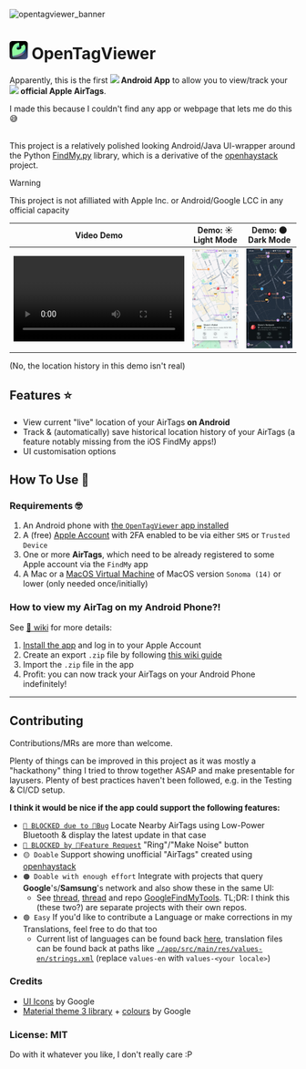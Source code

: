 ![opentagviewer_banner](https://github.com/user-attachments/assets/f26dfbc3-92d7-4af0-950f-e9446c7fb6b9)

<h1>
   <img src="./opentagviewer_icon_xs.png"/> OpenTagViewer
</h1>

Apparently, this is the first **<img src="https://github.com/user-attachments/assets/aa0531f6-6a5e-4c9f-b3c4-dfc3899c8a49" width="20"/> Android App** to allow you to view/track your **<img src="https://github.com/user-attachments/assets/fa3b912f-d204-4252-9449-465eb62f128c" height="20"/> official Apple AirTags**.

I made this because I couldn't find any app or webpage that lets me do this 😅
<br>
<br>

This project is a relatively polished looking Android/Java UI-wrapper around the Python [FindMy.py](https://github.com/malmeloo/FindMy.py) library, which is a derivative of the [openhaystack](https://github.com/seemoo-lab/openhaystack) project.


> [!WARNING]  
> This project is not afilliated with Apple Inc. or Android/Google LCC in any official capacity


|Video Demo|Demo: ☀️ Light Mode|Demo: 🌑 Dark Mode|
|----|----|----|
| <video src="https://github.com/user-attachments/assets/d3857480-4ef0-48a9-ab63-8d8c15fd5314"> |![Demo of the app while using Light Mode](./light_mode_preview.jpg)|![Demo of the app while using Dark Mode](./dark_mode_preview.jpg)|


(No, the location history in this demo isn't real)

## Features ⭐

- View current "live" location of your AirTags **on Android**
- Track & (automatically) save historical location history of your AirTags (a feature notably missing from the iOS FindMy apps!)
- UI customisation options


## How To Use 📖

### Requirements 🤓

1. An Android phone with [the `OpenTagViewer` app installed](https://github.com/parawanderer/OpenTagViewer/wiki/How-To:-Install-App)
2. A (free) [Apple Account](https://account.apple.com/) with 2FA enabled to be via either `SMS` or `Trusted Device`
3. One or more **AirTags**, which need to be already registered to some Apple account via the `FindMy` app
4. A Mac or a [MacOS Virtual Machine](https://github.com/parawanderer/OpenTagViewer/wiki/How-To:-Export-AirTags-From-Mac#prerequisites) of MacOS version `Sonoma (14)` or lower (only needed once/initially)


### How to view my AirTag on my Android Phone?!

See [📖 wiki](https://github.com/parawanderer/OpenTagViewer/wiki) for more details:

1. [Install the app](https://github.com/parawanderer/OpenTagViewer/wiki/How-To:-Install-App) and log in to your Apple Account
2. Create an export `.zip` file by following [this wiki guide](https://github.com/parawanderer/OpenTagViewer/wiki/How-To:-Export-AirTags-From-Mac#opentagviewer-macos-export-app--recommended)
3. Import the `.zip` file in the app
4. Profit: you can now track your AirTags on your Android Phone indefinitely!

-------------

## Contributing

Contributions/MRs are more than welcome.

Plenty of things can be improved in this project as it was mostly a "hackathony" thing I tried to throw together ASAP and make presentable for layusers.
Plenty of best practices haven't been followed, e.g. in the Testing & CI/CD setup.

**I think it would be nice if the app could support the following features:**

- [`🔴 BLOCKED due to 🐛Bug`](https://github.com/malmeloo/FindMy.py/issues/118) Locate Nearby AirTags using Low-Power Bluetooth & display the latest update in that case
- [`🔴 BLOCKED by 🙏Feature Request`](https://github.com/malmeloo/FindMy.py/issues/88) "Ring"/"Make Noise" button
- `🟡 Doable` Support showing unofficial "AirTags" created using [openhaystack](https://github.com/seemoo-lab/openhaystack)
- `🟠 Doable with enough effort` Integrate with projects that query **Google**'s/**Samsung**'s network and also show these in the same UI:
   - See [thread](https://github.com/malmeloo/FindMy.py/discussions/30), [thread](https://github.com/seemoo-lab/openhaystack/discussions/210) and repo [GoogleFindMyTools](https://github.com/leonboe1/GoogleFindMyTools). TL;DR: I think this (these two?) are separate projects with their own repos.
- `🟢 Easy` If you'd like to contribute a Language or make corrections in my Translations, feel free to do that too
    - Current list of languages can be found back [here](./app/src/main/res/xml/locales_config.xml), translation files can be found back at paths like [`./app/src/main/res/values-en/strings.xml`](./app/src/main/res/values-en/strings.xml) (replace `values-en` with `values-<your locale>`)

### Credits

- [UI Icons](https://fonts.google.com/icons?icon.query=warn&icon.set=Material+Icons) by Google
- [Material theme 3 library](https://github.com/material-components/material-components-android) + [colours](http://material-foundation.github.io?primary=%23F4FEFF&bodyFont=Nunito&displayFont=Nunito+Sans&colorMatch=false) by Google


### License: MIT

Do with it whatever you like, I don't really care :P
